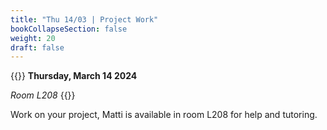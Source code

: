 ```yaml
---
title: "Thu 14/03 | Project Work"
bookCollapseSection: false
weight: 20
draft: false
---
```


{{<hint info>}}
**Thursday, March 14 2024**

*Room L208*
{{</hint>}}

Work on your project, Matti is available in room L208 for help and tutoring.